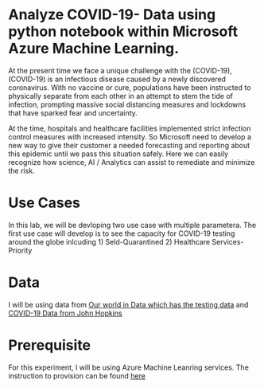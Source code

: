 # Analyze COVID-19- Data using python notebook within Microsoft Azure Machine Learning.
At the present time we face a unique challenge with the (COVID-19), (COVID-19) is an infectious disease caused by a newly discovered coronavirus. With no vaccine or cure, populations have been instructed to physically separate from each other in an attempt to stem the tide of infection, prompting massive social distancing measures and lockdowns that have sparked fear and uncertainty.

At the time, hospitals and healthcare facilities implemented strict infection control measures with increased intensity. So Microsoft need to develop a new way to give their customer a needed forecasting and reporting about this epidemic until we pass this situation safely. Here we can easily recognize how science, AI / Analytics can assist to remediate and minimize the risk.

# Use Cases
In this lab, we will be devloping two use case with multiple parametera. The first use case will develop is to see the capacity for COVID-19 testing around the globe inlcuding 1) Seld-Quarantined 2) Healthcare Services-Priority

# Data
I will be using data from [Our world in Data which has the testing data](https://ourworldindata.org/coronavirus-testing) and [COVID-19 Data from John Hopkins](https://github.com/CSSEGISandData/COVID-19)

# Prerequisite
For this experiment, I will be using Azure Machine Leanring services. The instruction to provision can be found [here](https://azure.microsoft.com/en-us/resources/videos/provisioning-ml-workspaces-from-portal/)



